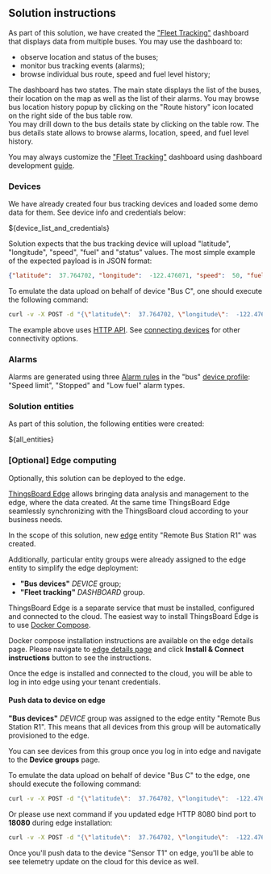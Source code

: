 ## Solution instructions

As part of this solution, we have created the <a href="${MAIN_DASHBOARD_URL}" target="_blank">"Fleet Tracking"</a> dashboard that displays
data from multiple buses. You may use the dashboard to:

* observe location and status of the buses;
* monitor bus tracking events (alarms);  
* browse individual bus route, speed and fuel level history;

The dashboard has two states. The main state displays the list of the buses, their location on the map as well as the list of their alarms.
You may browse bus location history popup by clicking on the "Route history" icon located on the right side of the bus table row.  
You may drill down to the bus details state by clicking on the table row. The bus details state allows to browse alarms, location, speed, and fuel level history.

You may always customize the <a href="${MAIN_DASHBOARD_URL}" target="_blank">"Fleet Tracking"</a> dashboard using dashboard development <a href="https://thingsboard.io/docs/user-guide/dashboards/" target="_blank">guide</a>.

### Devices

We have already created four bus tracking devices and loaded some demo data for them. See device info and credentials below:

${device_list_and_credentials}

Solution expects that the bus tracking device will upload "latitude", "longitude", "speed", "fuel" and "status" values.
The most simple example of the expected payload is in JSON format:

```json
{"latitude":  37.764702, "longitude":  -122.476071, "speed":  50, "fuel":  5, "status": "On route"}{:copy-code}
```

To emulate the data upload on behalf of device "Bus C", one should execute the following command:

```bash
curl -v -X POST -d "{\"latitude\":  37.764702, \"longitude\":  -122.476071, \"speed\":  50, \"fuel\":  5, \"status\": \"On route\"}" ${BASE_URL}/api/v1/${Bus CACCESS_TOKEN}/telemetry --header "Content-Type:application/json"{:copy-code}
```

The example above uses <a href="https://thingsboard.io/docs/reference/http-api/#telemetry-upload-api" target="_blank">HTTP API</a>.
See <a href="https://thingsboard.io/docs/getting-started-guides/connectivity/" target="_blank">connecting devices</a> for other connectivity options.

### Alarms

Alarms are generated using three <a href="https://thingsboard.io/docs/user-guide/device-profiles/#alarm-rules" target="_blank">Alarm rules</a> in the
"bus" <a href="/profiles/deviceProfiles" target="_blank">device profile</a>: "Speed limit", "Stopped" and "Low fuel" alarm types.

### Solution entities

As part of this solution, the following entities were created:

${all_entities}

### [Optional] Edge computing

Optionally, this solution can be deployed to the edge.

<a href="https://thingsboard.io/products/thingsboard-edge/" target="_blank">ThingsBoard Edge</a> allows bringing data analysis and management to the edge, where the data created.
At the same time ThingsBoard Edge seamlessly synchronizing with the ThingsBoard cloud according to your business needs.

In the scope of this solution, new <a href="${Remote Bus Station R1EDGE_DETAILS_URL}" target="_blank">edge</a> entity "Remote Bus Station R1" was created.

Additionally, particular entity groups were already assigned to the edge entity to simplify the edge deployment:

* **"Bus devices"** *DEVICE* group;
* **"Fleet tracking"** *DASHBOARD* group.

ThingsBoard Edge is a separate service that must be installed, configured and connected to the cloud.
The easiest way to install ThingsBoard Edge is to use <a href="https://docs.docker.com/compose/install/" target="_blank">Docker Compose</a>.

Docker compose installation instructions are available on the edge details page.
Please navigate to <a href="${Remote Bus Station R1EDGE_DETAILS_URL}" target="_blank">edge details page</a> and click **Install & Connect instructions** button to see the instructions.

Once the edge is installed and connected to the cloud, you will be able to log in into edge using your tenant credentials.

#### Push data to device on edge

**"Bus devices"** *DEVICE* group was assigned to the edge entity "Remote Bus Station R1".
This means that all devices from this group will be automatically provisioned to the edge.

You can see devices from this group once you log in into edge and navigate to the **Device groups** page.

To emulate the data upload on behalf of device "Bus C" to the edge, one should execute the following command:

```bash
curl -v -X POST -d "{\"latitude\":  37.764702, \"longitude\":  -122.476071, \"speed\":  50, \"fuel\":  5, \"status\": \"On route\"}" http://localhost:8080/api/v1/${Bus CACCESS_TOKEN}/telemetry --header "Content-Type:application/json"{:copy-code}
```

Or please use next command if you updated edge HTTP 8080 bind port to **18080** during edge installation:

```bash
curl -v -X POST -d "{\"latitude\":  37.764702, \"longitude\":  -122.476071, \"speed\":  50, \"fuel\":  5, \"status\": \"On route\"}" http://localhost:18080/api/v1/${Bus CACCESS_TOKEN}/telemetry --header "Content-Type:application/json"{:copy-code}
```

Once you'll push data to the device "Sensor T1" on edge, you'll be able to see telemetry update on the cloud for this device as well.